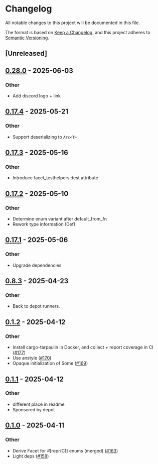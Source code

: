 # Changelog

All notable changes to this project will be documented in this file.

The format is based on [Keep a Changelog](https://keepachangelog.com/en/1.0.0/),
and this project adheres to [Semantic Versioning](https://semver.org/spec/v2.0.0.html).

## [Unreleased]

## [0.28.0](https://github.com/facet-rs/facet/compare/facet-testhelpers-v0.17.4...facet-testhelpers-v0.28.0) - 2025-06-03

### Other

- Add discord logo + link

## [0.17.4](https://github.com/facet-rs/facet/compare/facet-testhelpers-v0.17.3...facet-testhelpers-v0.17.4) - 2025-05-21

### Other

- Support deserializing to `Arc<T>`

## [0.17.3](https://github.com/facet-rs/facet/compare/facet-testhelpers-v0.17.2...facet-testhelpers-v0.17.3) - 2025-05-16

### Other

- Introduce facet_testhelpers::test attribute

## [0.17.2](https://github.com/facet-rs/facet/compare/facet-testhelpers-v0.17.1...facet-testhelpers-v0.17.2) - 2025-05-10

### Other

- Determine enum variant after default_from_fn
- Rework type information (Def)

## [0.17.1](https://github.com/facet-rs/facet/compare/facet-testhelpers-v0.17.0...facet-testhelpers-v0.17.1) - 2025-05-06

### Other

- Upgrade dependencies

## [0.8.3](https://github.com/facet-rs/facet/compare/facet-testhelpers-v0.8.2...facet-testhelpers-v0.8.3) - 2025-04-23

### Other

- Back to depot runners.

## [0.1.2](https://github.com/facet-rs/facet/compare/facet-testhelpers-v0.1.1...facet-testhelpers-v0.1.2) - 2025-04-12

### Other

- Install cargo-tarpaulin in Docker, and collect + report coverage in CI ([#177](https://github.com/facet-rs/facet/pull/177))
- Use anstyle ([#170](https://github.com/facet-rs/facet/pull/170))
- Opaque initialization of Some ([#169](https://github.com/facet-rs/facet/pull/169))

## [0.1.1](https://github.com/facet-rs/facet/compare/facet-testhelpers-v0.1.0...facet-testhelpers-v0.1.1) - 2025-04-12

### Other

- different place in readme
- Sponsored by depot

## [0.1.0](https://github.com/facet-rs/facet/releases/tag/facet-testhelpers-v0.1.0) - 2025-04-11

### Other

- Derive Facet for #[repr(C)] enums (merged) ([#163](https://github.com/facet-rs/facet/pull/163))
- Light deps ([#158](https://github.com/facet-rs/facet/pull/158))
